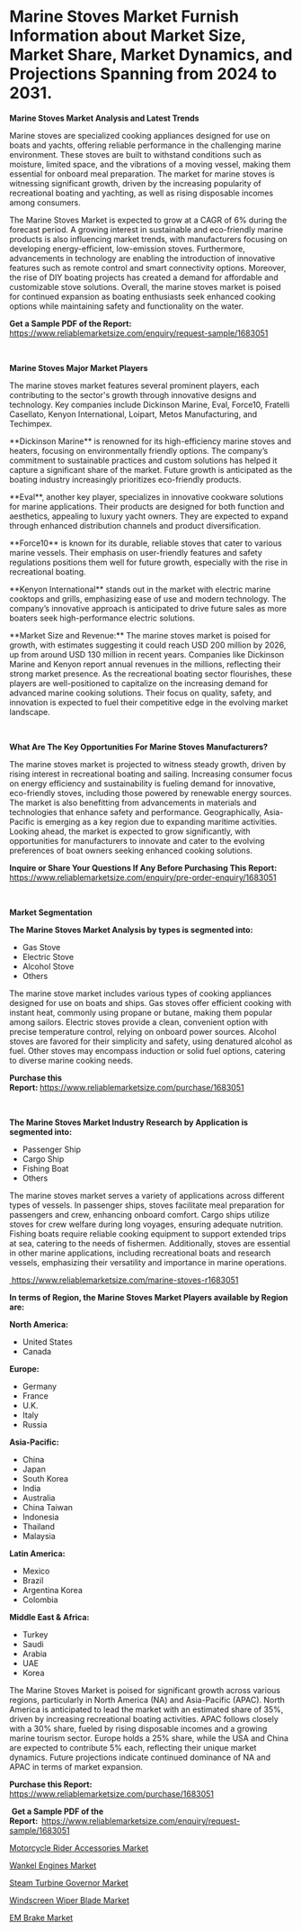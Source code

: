 <p><h1>Marine Stoves Market Furnish Information about Market Size, Market Share, Market Dynamics, and Projections Spanning from 2024 to 2031.</h1></p><p><strong>Marine Stoves Market Analysis and Latest Trends</strong></p>
<p><p>Marine stoves are specialized cooking appliances designed for use on boats and yachts, offering reliable performance in the challenging marine environment. These stoves are built to withstand conditions such as moisture, limited space, and the vibrations of a moving vessel, making them essential for onboard meal preparation. The market for marine stoves is witnessing significant growth, driven by the increasing popularity of recreational boating and yachting, as well as rising disposable incomes among consumers.</p><p>The Marine Stoves Market is expected to grow at a CAGR of 6% during the forecast period. A growing interest in sustainable and eco-friendly marine products is also influencing market trends, with manufacturers focusing on developing energy-efficient, low-emission stoves. Furthermore, advancements in technology are enabling the introduction of innovative features such as remote control and smart connectivity options. Moreover, the rise of DIY boating projects has created a demand for affordable and customizable stove solutions. Overall, the marine stoves market is poised for continued expansion as boating enthusiasts seek enhanced cooking options while maintaining safety and functionality on the water.</p></p>
<p><strong>Get a Sample PDF of the Report:&nbsp;</strong> <a href="https://www.reliablemarketsize.com/enquiry/request-sample/1683051?utm_campaign=1737&utm_medium=2&utm_source=Github&utm_content=ia&utm_term=15102024&utm_id=marine-stoves">https://www.reliablemarketsize.com/enquiry/request-sample/1683051</a></p>
<p>&nbsp;</p>
<p><strong>Marine Stoves Major Market Players</strong></p>
<p><p>The marine stoves market features several prominent players, each contributing to the sector's growth through innovative designs and technology. Key companies include Dickinson Marine, Eval, Force10, Fratelli Casellato, Kenyon International, Loipart, Metos Manufacturing, and Techimpex.</p><p>**Dickinson Marine** is renowned for its high-efficiency marine stoves and heaters, focusing on environmentally friendly options. The company’s commitment to sustainable practices and custom solutions has helped it capture a significant share of the market. Future growth is anticipated as the boating industry increasingly prioritizes eco-friendly products.</p><p>**Eval**, another key player, specializes in innovative cookware solutions for marine applications. Their products are designed for both function and aesthetics, appealing to luxury yacht owners. They are expected to expand through enhanced distribution channels and product diversification.</p><p>**Force10** is known for its durable, reliable stoves that cater to various marine vessels. Their emphasis on user-friendly features and safety regulations positions them well for future growth, especially with the rise in recreational boating.</p><p>**Kenyon International** stands out in the market with electric marine cooktops and grills, emphasizing ease of use and modern technology. The company’s innovative approach is anticipated to drive future sales as more boaters seek high-performance electric solutions.</p><p>**Market Size and Revenue:** The marine stoves market is poised for growth, with estimates suggesting it could reach USD 200 million by 2026, up from around USD 130 million in recent years. Companies like Dickinson Marine and Kenyon report annual revenues in the millions, reflecting their strong market presence. As the recreational boating sector flourishes, these players are well-positioned to capitalize on the increasing demand for advanced marine cooking solutions. Their focus on quality, safety, and innovation is expected to fuel their competitive edge in the evolving market landscape.</p></p>
<p>&nbsp;</p>
<p><strong>What Are The Key Opportunities For Marine Stoves Manufacturers?</strong></p>
<p><p>The marine stoves market is projected to witness steady growth, driven by rising interest in recreational boating and sailing. Increasing consumer focus on energy efficiency and sustainability is fueling demand for innovative, eco-friendly stoves, including those powered by renewable energy sources. The market is also benefitting from advancements in materials and technologies that enhance safety and performance. Geographically, Asia-Pacific is emerging as a key region due to expanding maritime activities. Looking ahead, the market is expected to grow significantly, with opportunities for manufacturers to innovate and cater to the evolving preferences of boat owners seeking enhanced cooking solutions.</p></p>
<p><strong>Inquire or Share Your Questions If Any Before Purchasing This Report:</strong> <a href="https://www.reliablemarketsize.com/enquiry/pre-order-enquiry/1683051?utm_campaign=1737&utm_medium=2&utm_source=Github&utm_content=ia&utm_term=15102024&utm_id=marine-stoves">https://www.reliablemarketsize.com/enquiry/pre-order-enquiry/1683051</a></p>
<p>&nbsp;</p>
<p><strong>Market Segmentation</strong></p>
<p><strong>The Marine Stoves Market Analysis by types is segmented into:</strong></p>
<p><ul><li>Gas Stove</li><li>Electric Stove</li><li>Alcohol Stove</li><li>Others</li></ul></p>
<p><p>The marine stove market includes various types of cooking appliances designed for use on boats and ships. Gas stoves offer efficient cooking with instant heat, commonly using propane or butane, making them popular among sailors. Electric stoves provide a clean, convenient option with precise temperature control, relying on onboard power sources. Alcohol stoves are favored for their simplicity and safety, using denatured alcohol as fuel. Other stoves may encompass induction or solid fuel options, catering to diverse marine cooking needs.</p></p>
<p><strong>Purchase this Report:&nbsp;</strong><a href="https://www.reliablemarketsize.com/purchase/1683051?utm_campaign=1737&utm_medium=2&utm_source=Github&utm_content=ia&utm_term=15102024&utm_id=marine-stoves">https://www.reliablemarketsize.com/purchase/1683051</a></p>
<p>&nbsp;</p>
<p><strong>The Marine Stoves Market Industry Research by Application is segmented into:</strong></p>
<p><ul><li>Passenger Ship</li><li>Cargo Ship</li><li>Fishing Boat</li><li>Others</li></ul></p>
<p><p>The marine stoves market serves a variety of applications across different types of vessels. In passenger ships, stoves facilitate meal preparation for passengers and crew, enhancing onboard comfort. Cargo ships utilize stoves for crew welfare during long voyages, ensuring adequate nutrition. Fishing boats require reliable cooking equipment to support extended trips at sea, catering to the needs of fishermen. Additionally, stoves are essential in other marine applications, including recreational boats and research vessels, emphasizing their versatility and importance in marine operations.</p></p>
<p><a href="https://www.reliablemarketsize.com/marine-stoves-r1683051?utm_campaign=1737&utm_medium=2&utm_source=Github&utm_content=ia&utm_term=15102024&utm_id=marine-stoves">&nbsp;https://www.reliablemarketsize.com/marine-stoves-r1683051</a></p>
<p><strong>In terms of Region, the Marine Stoves Market Players available by Region are:</strong></p>
<p>
    <p> <strong> North America: </strong>
        <ul>
            <li>United States</li>
            <li>Canada</li>
        </ul>
        </p> 
    <p> <strong> Europe: </strong>
        <ul>
            <li>Germany</li>
            <li>France</li>
            <li>U.K.</li>
            <li>Italy</li>
            <li>Russia</li>
        </ul>
        </p> 
    <p> <strong> Asia-Pacific: </strong>
        <ul>
            <li>China</li>
            <li>Japan</li>
            <li>South Korea</li>
            <li>India</li>
            <li>Australia</li>
            <li>China Taiwan</li>
            <li>Indonesia</li>
            <li>Thailand</li>
            <li>Malaysia</li>
        </ul>
        </p> 
    <p> <strong> Latin America: </strong>
        <ul>
            <li>Mexico</li>
            <li>Brazil</li>
            <li>Argentina Korea</li>
            <li>Colombia</li>
        </ul>
        </p> 
    <p> <strong> Middle East & Africa: </strong>
        <ul>
            <li>Turkey</li>
            <li>Saudi</li>
            <li>Arabia</li>
            <li>UAE</li>
            <li>Korea</li>
        </ul>
    </p>
    </p>
<p><p>The Marine Stoves Market is poised for significant growth across various regions, particularly in North America (NA) and Asia-Pacific (APAC). North America is anticipated to lead the market with an estimated share of 35%, driven by increasing recreational boating activities. APAC follows closely with a 30% share, fueled by rising disposable incomes and a growing marine tourism sector. Europe holds a 25% share, while the USA and China are expected to contribute 5% each, reflecting their unique market dynamics. Future projections indicate continued dominance of NA and APAC in terms of market expansion.</p></p>
<p><strong>Purchase this Report: </strong><a href="https://www.reliablemarketsize.com/purchase/1683051?utm_campaign=1737&utm_medium=2&utm_source=Github&utm_content=ia&utm_term=15102024&utm_id=marine-stoves">https://www.reliablemarketsize.com/purchase/1683051</a></p>
<p>&nbsp;<strong>Get a Sample PDF of the Report:&nbsp;&nbsp;</strong><a href="https://www.reliablemarketsize.com/enquiry/request-sample/1683051?utm_campaign=1737&utm_medium=2&utm_source=Github&utm_content=ia&utm_term=15102024&utm_id=marine-stoves">https://www.reliablemarketsize.com/enquiry/request-sample/1683051</a></p>
<p><strong></strong></p>
<p><p><a href="https://www.linkedin.com/pulse/consumer-behavior-shifts-motorcycle-rider-accessories-market-wgxbe?utm_campaign=1737&utm_medium=2&utm_source=Github&utm_content=ia&utm_term=15102024&utm_id=marine-stoves">Motorcycle Rider Accessories Market</a></p><p><a href="https://www.linkedin.com/pulse/wankel-engines-market-share-analysis-growth-trends-forecasts-uqgof?utm_campaign=1737&utm_medium=2&utm_source=Github&utm_content=ia&utm_term=15102024&utm_id=marine-stoves">Wankel Engines Market</a></p><p><a href="https://www.linkedin.com/pulse/steam-turbine-governor-momentum-charting-99-cagr-path-2024-2031-13fne?utm_campaign=1737&utm_medium=2&utm_source=Github&utm_content=ia&utm_term=15102024&utm_id=marine-stoves">Steam Turbine Governor Market</a></p><p><a href="https://www.linkedin.com/pulse/future-ready-strategic-insights-global-windscreen-wiper-blade-qwboe?utm_campaign=1737&utm_medium=2&utm_source=Github&utm_content=ia&utm_term=15102024&utm_id=marine-stoves">Windscreen Wiper Blade Market</a></p><p><a href="https://www.linkedin.com/pulse/emerging-opportunities-challenges-global-em-brake-market-osh2f?utm_campaign=1737&utm_medium=2&utm_source=Github&utm_content=ia&utm_term=15102024&utm_id=marine-stoves">EM Brake Market</a></p></p>